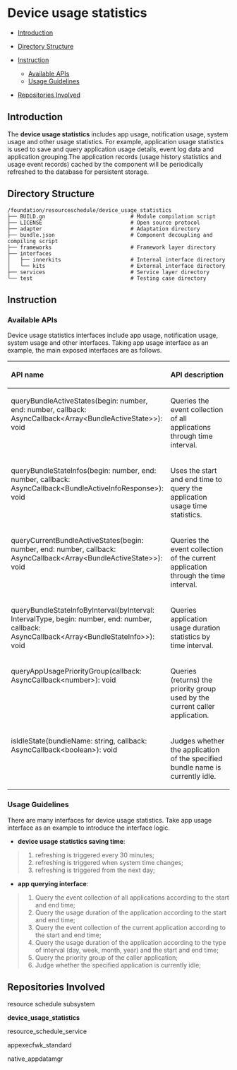 # Device usage statistics<a name="EN-US_TOPIC_0000001115588558"></a>

-   [Introduction](#section11660541593)
-   [Directory Structure](#section161941989596)
-   [Instruction](#section1312121216216)
    -   [Available APIs](#section1551164914237)
    -   [Usage Guidelines](#section129654513264)

-   [Repositories Involved](#section1371113476307)

## Introduction<a name="section11660541593"></a>

The **device usage statistics** includes app usage, notification usage, system usage and other usage statistics. For example, application usage statistics is used to save 
and query application usage details, event log data and application grouping.The application records (usage history statistics and usage event records) cached by 
the component will be periodically refreshed to the database for persistent storage.

## Directory Structure<a name="section161941989596"></a>

```
/foundation/resourceschedule/device_usage_statistics
├── BUILD.gn                           # Module compilation script
├── LICENSE                            # Open source protocol
├── adapter                            # Adaptation directory
├── bundle.json                        # Component decoupling and compiling script
├── frameworks                         # Framework layer directory
├── interfaces
│   ├── innerkits                      # Internal interface directory
│   └── kits                           # External interface directory
├── services                           # Service layer directory
└── test                               # Testing case directory
```

## Instruction<a name="section1312121216216"></a>

### Available APIs<a name="section1551164914237"></a>

Device usage statistics interfaces include app usage, notification usage, system usage and other interfaces. 
Taking app usage interface as an example, the main exposed interfaces are as follows.

<a name="table775715438253"></a>
<table><thead align="left"><tr id="row12757154342519"><th class="cellrowborder" valign="top" width="60%" id="mcps1.1.3.1.1"><p id="p1075794372512"><a name="p1075794372512"></a><a name="p1075794372512"></a>API name</p>
</th>
<th class="cellrowborder" valign="top" width="56.81%" id="mcps1.1.3.1.2"><p id="p375844342518"><a name="p375844342518"></a><a name="p375844342518"></a>API description</p>
</th>
</tr>
</thead>
<tbody><tr id="row1975804332517"><td class="cellrowborder" valign="top" width="43.19%" headers="mcps1.1.3.1.1 "><p id="p5758174313255"><a name="p5758174313255"></a><a name="p5758174313255"></a>queryBundleActiveStates(begin: number, end: number, callback: AsyncCallback&lt;Array&lt;BundleActiveState&gt;&gt;): void</p>
</td>
<td class="cellrowborder" valign="top" width="56.81%" headers="mcps1.1.3.1.2 "><p id="p14758743192519"><a name="p14758743192519"></a><a name="p14758743192519"></a>Queries the event collection of all applications through time interval.</p>
</td>
</tr>
<tr id="row2758943102514"><td class="cellrowborder" valign="top" width="43.19%" headers="mcps1.1.3.1.1 "><p id="p107581438250"><a name="p107581438250"></a><a name="p107581438250"></a>queryBundleStateInfos(begin: number, end: number, callback: AsyncCallback&lt;BundleActiveInfoResponse&gt;): void</p>
</td>
<td class="cellrowborder" valign="top" width="56.81%" headers="mcps1.1.3.1.2 "><p id="p8758743202512"><a name="p8758743202512"></a><a name="p8758743202512"></a>Uses the start and end time to query the application usage time statistics.</p>
</td>
</tr>
<tr id="row09311240175710"><td class="cellrowborder" valign="top" width="43.19%" headers="mcps1.1.3.1.1 "><p id="p159328405571"><a name="p159328405571"></a><a name="p159328405571"></a>queryCurrentBundleActiveStates(begin: number, end: number, callback: AsyncCallback&lt;Array&lt;BundleActiveState&gt;&gt;): void</p>
</td>
<td class="cellrowborder" valign="top" width="56.81%" headers="mcps1.1.3.1.2 "><p id="p493294018574"><a name="p493294018574"></a><a name="p493294018574"></a>Queries the event collection of the current application through the time interval.</p>
<tr id="row09311240175710"><td class="cellrowborder" valign="top" width="43.19%" headers="mcps1.1.3.1.1 "><p id="p159328405571"><a name="p159328405571"></a><a name="p159328405571"></a>queryBundleStateInfoByInterval(byInterval: IntervalType, begin: number, end: number, callback: AsyncCallback&lt;Array&lt;BundleStateInfo&gt;&gt;): void</p>
</td>
<td class="cellrowborder" valign="top" width="56.81%" headers="mcps1.1.3.1.2 "><p id="p493294018574"><a name="p493294018574"></a><a name="p493294018574"></a>Queries application usage duration statistics by time interval.</p>
<tr id="row09311240175710"><td class="cellrowborder" valign="top" width="43.19%" headers="mcps1.1.3.1.1 "><p id="p159328405571"><a name="p159328405571"></a><a name="p159328405571"></a>queryAppUsagePriorityGroup(callback: AsyncCallback&lt;number&gt;): void</p>
</td>
<td class="cellrowborder" valign="top" width="56.81%" headers="mcps1.1.3.1.2 "><p id="p493294018574"><a name="p493294018574"></a><a name="p493294018574"></a>Queries (returns) the priority group used by the current caller application.</p>
<tr id="row09311240175710"><td class="cellrowborder" valign="top" width="43.19%" headers="mcps1.1.3.1.1 "><p id="p159328405571"><a name="p159328405571"></a><a name="p159328405571"></a>isIdleState(bundleName: string, callback: AsyncCallback&lt;boolean&gt;): void</p>
</td>
<td class="cellrowborder" valign="top" width="56.81%" headers="mcps1.1.3.1.2 "><p id="p493294018574"><a name="p493294018574"></a><a name="p493294018574"></a>Judges whether the application of the specified bundle name is currently idle.</p>
</td>
</tr>
</tbody>
</table>

### Usage Guidelines<a name="section129654513264"></a>

There are many interfaces for device usage statistics. Take app usage interface as an example to introduce the interface logic.

- **device usage statistics saving time**:
>1.  refreshing is triggered every 30 minutes;
>2.  refreshing is triggered when system time changes;
>3.  refreshing is triggered from the next day;
- **app querying interface**:
>1.  Query the event collection of all applications according to the start and end time;
>2.  Query the usage duration of the application according to the start and end time;
>3.  Query the event collection of the current application according to the start and end time;
>4.  Query the usage duration of the application according to the type of interval (day, week, month, year) and the start and end time;
>5.  Query the priority group of the caller application;
>6.  Judge whether the specified application is currently idle;

## Repositories Involved<a name="section1371113476307"></a>

resource schedule subsystem

**device\_usage\_statistics**

resource_schedule_service

appexecfwk_standard

native_appdatamgr